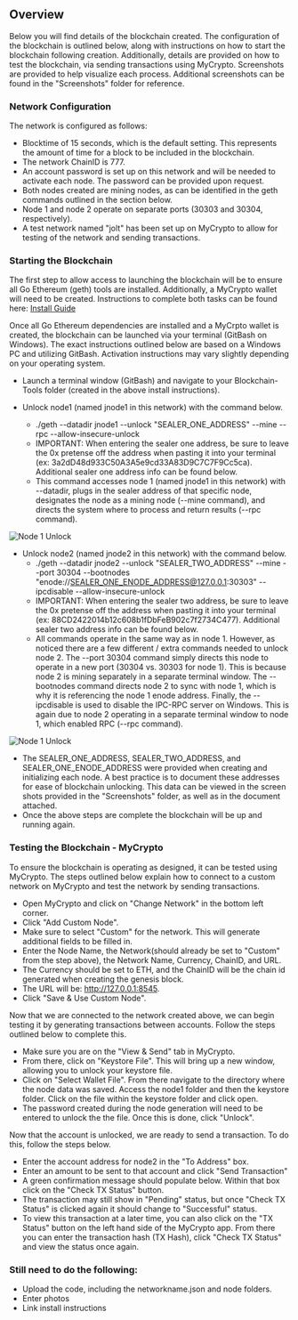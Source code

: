 ## Overview
Below you will find details of the blockchain created.  The configuration of the blockchain is outlined below, along with instructions on how to start the blockchain following creation.  Additionally, details are provided on how to test the blockchain, via sending transactions using MyCrypto.  Screenshots are provided to help visualize each process.  Additional screenshots can be found in the "Screenshots" folder for reference.  

### Network Configuration
The network is configured as follows: 
- Blocktime of 15 seconds, which is the default setting.  This represents the amount of time for a block to be included in the blockchain. 
- The network ChainID is 777. 
- An account password is set up on this network and will be needed to activate each node.  The password can be provided upon request. 
- Both nodes created are mining nodes, as can be identified in the geth commands outlined in the section below. 
- Node 1 and node 2 operate on separate ports (30303 and 30304, respectively). 
- A test network named "jolt" has been set up on MyCrypto to allow for testing of the network and sending transactions. 

### Starting the Blockchain 
The first step to allow access to launching the blockchain will be to ensure all Go Ethereum (geth) tools are installed.  Additionally, a MyCrypto wallet will need to be created.  Instructions to complete both tasks can be found here: [Install Guide](blockchain-install-guide.md)

Once all Go Ethereum dependencies are installed and a MyCrpto wallet is created, the blockchain can be launched via your terminal (GitBash on Windows).  The exact instructions outlined below are based on a Windows PC and utilizing GitBash.  Activation instructions may vary slightly depending on your operating system.  

- Launch a terminal window (GitBash) and navigate to your Blockchain-Tools folder (created in the above install instructions).  
- Unlock node1 (named jnode1 in this network) with the command below.  

  -  ./geth --datadir jnode1 --unlock "SEALER_ONE_ADDRESS" --mine --rpc --allow-insecure-unlock
  - IMPORTANT: When entering the sealer one address, be sure to leave the 0x pretense off the address when pasting it into your terminal (ex: 3a2dD48d933C50A3A5e9cd33A83D9C7C7F9Cc5ca).  Additional sealer one address info can be found below.  
  - This command accesses node 1 (named jnode1 in this network) with --datadir, plugs in the sealer address of that specific node, designates the node as a mining node (--mine command), and directs the system where to process and return results (--rpc command). 
  
![Node 1 Unlock](node1_unlock.png)

- Unlock node2 (named jnode2 in this network) with the command below.
  -  ./geth --datadir jnode2 --unlock "SEALER_TWO_ADDRESS" --mine --port 30304 --bootnodes "enode://SEALER_ONE_ENODE_ADDRESS@127.0.0.1:30303" --ipcdisable --allow-insecure-unlock
    - IMPORTANT: When entering the sealer two address, be sure to leave the 0x pretense off the address when pasting it into your terminal (ex: 88CD2422014b12c608b1fDbFeB902c7f2734C477).  Additional sealer two address info can be found below. 
  - All commands operate in the same way as in node 1.  However, as noticed there are a few different / extra commands needed to unlock node 2.  The --port 30304 command simply directs this node to operate in a new port (30304 vs. 30303 for node 1).  This is because node 2 is mining separately in a separate terminal window.  The --bootnodes command directs node 2 to sync with node 1, which is why it is referencing the node 1 enode address.  Finally, the --ipcdisable is used to disable the IPC-RPC server on Windows.  This is again due to node 2 operating in a separate terminal window to node 1, which enabled RPC (--rpc command). 

![Node 1 Unlock](node1_unlock.png)

  - The SEALER_ONE_ADDRESS, SEALER_TWO_ADDRESS, and SEALER_ONE_ENODE_ADDRESS were provided when creating and initializing each node.  A best practice is to document these addresses for ease of blockchain unlocking.  This data can be viewed in the screen shots provided in the "Screenshots" folder, as well as in the document attached.  
- Once the above steps are complete the blockchain will be up and running again.  

### Testing the Blockchain - MyCrypto
To ensure the blockchain is operating as designed, it can be tested using MyCrypto.  The steps outlined below explain how to connect to a custom network on MyCrypto and test the network by sending transactions.  

- Open MyCrypto and click on "Change Network" in the bottom left corner. 
- Click "Add Custom Node". 
- Make sure to select "Custom" for the network.  This will generate additional fields to be filled in.  
- Enter the Node Name, the Network(should already be set to "Custom" from the step above), the Network Name, Currency, ChainID, and URL. 
- The Currency should be set to ETH, and the ChainID will be the chain id generated when creating the genesis block. 
- The URL will be: http://127.0.0.1:8545. 
- Click "Save & Use Custom Node".

Now that we are connected to the network created above, we can begin testing it by generating transactions between accounts.  Follow the steps outlined below to complete this. 

- Make sure you are on the "View & Send" tab in MyCrypto. 
- From there, click on "Keystore File".  This will bring up a new window, allowing you to unlock your keystore file. 
- Click on "Select Wallet File".  From there navigate to the directory where the node data was saved.  Access the node1 folder and then the keystore folder.  Click on the file within the keystore folder and click open.  
- The password created during the node generation will need to be entered to unlock the the file.  Once this is done, click "Unlock". 

Now that the account is unlocked, we are ready to send a transaction.  To do this, follow the steps below. 

- Enter the account address for node2 in the "To Address" box.  
- Enter an amount to be sent to that account and click "Send Transaction"
- A green confirmation message should populate below.  Within that box click on the "Check TX Status" button.  
- The transaction may still show in "Pending" status, but once "Check TX Status" is clicked again it should change to "Successful" status. 
- To view this transaction at a later time, you can also click on the "TX Status" button on the left hand side of the MyCrypto app.  From there you can enter the transaction hash (TX Hash), click "Check TX Status" and view the status once again.  




### Still need to do the following: 

- Upload the code, including the networkname.json and node folders.
- Enter photos
- Link install instructions

